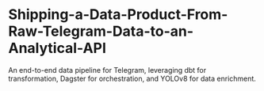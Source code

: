 # Shipping-a-Data-Product-From-Raw-Telegram-Data-to-an-Analytical-API
An end-to-end data pipeline for Telegram, leveraging dbt for transformation, Dagster for orchestration, and YOLOv8 for data enrichment.
